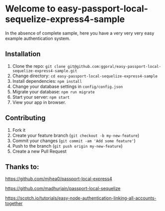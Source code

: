 # Welcome to easy-passport-local-sequelize-express4-sample

In the absence of complete sample, here you have a very very very easy example authentication system.

## Installation

1. Clone the repo: `git clone git@github.com:ggoral/easy-passport-local-sequelize-express4-sample.git`
2. Change directory: `cd easy-passport-local-sequelize-express4-sample`
3. Install dependencies: `npm install`
4. Change your database settings in `config/config.json`
5. Migrate your database: `npm run migrate`
6. Start your server: `npm start`
7. View your app in browser.


## Contributing

1. Fork it
2. Create your feature branch (`git checkout -b my-new-feature`)
3. Commit your changes (`git commit -am 'Add some feature'`)
4. Push to the branch (`git push origin my-new-feature`)
5. Create a new Pull Request


## Thanks to: 

https://github.com/mjhea0/passport-local-express4

https://github.com/madhurjain/passport-local-sequelize

https://scotch.io/tutorials/easy-node-authentication-linking-all-accounts-together

